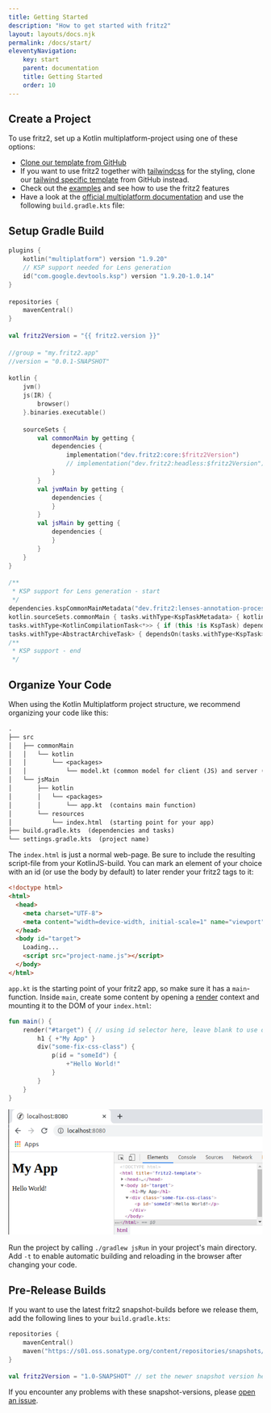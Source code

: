 ```yaml
---
title: Getting Started
description: "How to get started with fritz2"
layout: layouts/docs.njk
permalink: /docs/start/
eleventyNavigation:
    key: start
    parent: documentation
    title: Getting Started
    order: 10
---
```

## Create a Project

To use fritz2, set up a Kotlin multiplatform-project using one of these options:
* [Clone our template from GitHub](https://github.com/jwstegemann/fritz2-template)
* If you want to use fritz2 together with [tailwindcss](https://tailwindcss.com/) for the styling, clone
  our [tailwind specific template](https://github.com/jwstegemann/fritz2-tailwind-template) from GitHub instead.
* Check out the [examples](https://fritz2.dev/examples) and see how to use the fritz2 features
* Have a look at the [official multiplatform documentation](https://kotlinlang.org/docs/multiplatform-get-started.html)
  and use the following `build.gradle.kts` file:

## Setup Gradle Build

```kotlin
plugins {
    kotlin("multiplatform") version "1.9.20"
    // KSP support needed for Lens generation
    id("com.google.devtools.ksp") version "1.9.20-1.0.14"
}

repositories {
    mavenCentral()
}

val fritz2Version = "{{ fritz2.version }}"

//group = "my.fritz2.app"
//version = "0.0.1-SNAPSHOT"

kotlin {
    jvm()
    js(IR) {
        browser()
    }.binaries.executable()

    sourceSets {
        val commonMain by getting {
            dependencies {
                implementation("dev.fritz2:core:$fritz2Version")
                // implementation("dev.fritz2:headless:$fritz2Version") // optional headless comp
            }
        }
        val jvmMain by getting {
            dependencies {
            }
        }
        val jsMain by getting {
            dependencies {
            }
        }
    }
}

/**
 * KSP support for Lens generation - start
 */
dependencies.kspCommonMainMetadata("dev.fritz2:lenses-annotation-processor:$fritz2Version")
kotlin.sourceSets.commonMain { tasks.withType<KspTaskMetadata> { kotlin.srcDir(destinationDirectory) } }
tasks.withType<KotlinCompilationTask<*>> { if (this !is KspTask) dependsOn(tasks.withType<KspTask>()) }
tasks.withType<AbstractArchiveTask> { dependsOn(tasks.withType<KspTask>()) }
/**
 * KSP support - end
 */
```

## Organize Your Code

When using the Kotlin Multiplatform project structure, we recommend organizing your code like this:

```txt
.
├── src
│   ├── commonMain
│   │   └── kotlin
│   │       └── <packages>
│   │           └── model.kt (common model for client (JS) and server (JVM))
│   └── jsMain
│       ├── kotlin
│       │   └── <packages>
│       │       └── app.kt  (contains main function)
│       └── resources
│           └── index.html  (starting point for your app)
├── build.gradle.kts  (dependencies and tasks)
└── settings.gradle.kts  (project name)
```

The `index.html` is just a normal web-page. Be sure to include the resulting script-file from your KotlinJS-build.
You can mark an element of your choice with an id (or use the body by default) to later render your fritz2 tags to it:

```html
<!doctype html>
<html>
  <head>
    <meta charset="UTF-8">
    <meta content="width=device-width, initial-scale=1" name="viewport">
  </head>
  <body id="target">
    Loading...
    <script src="project-name.js"></script>
  </body>
</html>
```

`app.kt` is the starting point of your fritz2 app, so make sure it has a `main`-function.
Inside `main`, create some content by opening a
[render](https://www.fritz2.dev/api/core/dev.fritz2.core/render.html) context and
mounting it to the DOM of your `index.html`:

```kotlin
fun main() {
    render("#target") { // using id selector here, leave blank to use document.body by default
        h1 { +"My App" }
        div("some-fix-css-class") {
            p(id = "someId") {
                +"Hello World!"
            }
        }
    }
}
```
![running example in browser](/img/gettingstarted_inital.png)

Run the project by calling `./gradlew jsRun` in your project's main directory. Add `-t` to enable automatic
building and reloading in the browser after changing your code.

## Pre-Release Builds

If you want to use the latest fritz2 snapshot-builds before we release them, add the 
following lines to your `build.gradle.kts`:

```kotlin
repositories {
    mavenCentral()
    maven("https://s01.oss.sonatype.org/content/repositories/snapshots/") // new repository here
}

val fritz2Version = "1.0-SNAPSHOT" // set the newer snapshot version here
```

If you encounter any problems with these snapshot-versions, please
[open an issue](https://github.com/jwstegemann/fritz2/issues/new/choose).